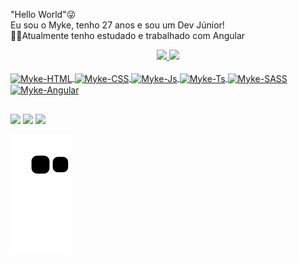 "Hello World"😜
<br>
Eu sou o Myke, tenho 27 anos e sou um Dev Júnior!
<br>
🐱‍💻Atualmente tenho estudado e trabalhado com Angular
<div align="center">
<a href="https://github.com/mykecosta2142">
<img height="180em" src="https://github-readme-stats.vercel.app/api?username=mykecosta2142&show_icons=true&theme=chartreuse-dark&include_all_commits=true&count_private=true"/>
<img height="180em" src="https://github-readme-stats.vercel.app/api/top-langs/?username=mykecosta2142&layout=compact&langs_count=7&theme=chartreuse-dark"/>
</div>
<div style="display: inline_block"><br>
<img align="center" alt="Myke-HTML" height="30" width="40" src="https://cdn.jsdelivr.net/gh/devicons/devicon/icons/html5/html5-original-wordmark.svg">
<img align="center" alt="Myke-CSS" height="30" width="40" src="https://cdn.jsdelivr.net/gh/devicons/devicon/icons/css3/css3-original-wordmark.svg">
<img align="center" alt="Myke-Js" height="30" width="40" src="https://cdn.jsdelivr.net/gh/devicons/devicon/icons/javascript/javascript-original.svg">          
<img align="center" alt="Myke-Ts" height="30" width="40" src="https://cdn.jsdelivr.net/gh/devicons/devicon/icons/typescript/typescript-original.svg">
<img align="center" alt="Myke-SASS" height="30" width="40" src="https://cdn.jsdelivr.net/gh/devicons/devicon/icons/sass/sass-original.svg">
<img align="center" alt="Myke-Angular" height="30" width="40"img src="https://cdn.jsdelivr.net/gh/devicons/devicon/icons/angularjs/angularjs-original.svg">
  
  ##
  
<div> 
<a href="https://www.linkedin.com/in/myke-costa/" target="_blank"><img src="https://img.shields.io/badge/-LinkedIn-%230077B5?style=for-the-badge&logo=linkedin&logoColor=white" target="_blank"></a> 
<a href="https://www.instagram.com/myke.costa/" target="_blank"><img src="https://img.shields.io/badge/-Instagram-%23E4405F?style=for-the-badge&logo=instagram&logoColor=white" target="_blank"></a>
<a href = "mailto:contatorafaballerini@gmail.com"><img src=https://img.shields.io/badge/Gmail-D14836?style=for-the-badge&logo=gmail&logoColor=white></a>

![Snake animation](https://github.com/rafaballerini/rafaballerini/blob/output/github-contribution-grid-snake.svg)
 
